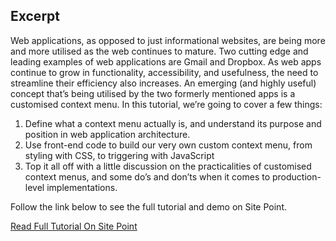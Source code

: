 ## Excerpt

Web applications, as opposed to just informational websites, are being more and more utilised as the web continues to mature. Two cutting edge and leading examples of web applications are Gmail and Dropbox. As web apps continue to grow in functionality, accessibility, and usefulness, the need to streamline their efficiency also increases. An emerging (and highly useful) concept that’s being utilised by the two formerly mentioned apps is a customised context menu. In this tutorial, we’re going to cover a few things:

1. Define what a context menu actually is, and understand its purpose and position in web application architecture.
2. Use front-end code to build our very own custom context menu, from styling with CSS, to triggering with JavaScript
3. Top it all off with a little discussion on the practicalities of customised context menus, and some do’s and don’ts when it comes to production-level implementations.

Follow the link below to see the full tutorial and demo on Site Point.

<p class="text-align--center">
<a href="http://www.sitepoint.com/building-custom-right-click-context-menu-javascript/" class="button button--inline-block button--medium">Read Full Tutorial On Site Point</a>
</p>